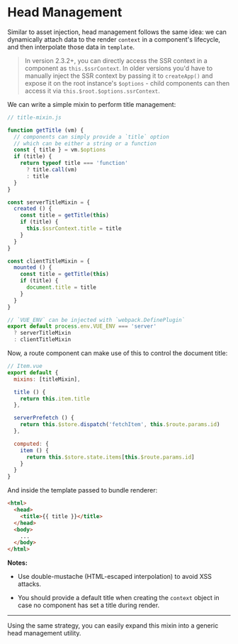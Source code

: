 # Head Management

Similar to asset injection, head management follows the same idea: we can dynamically attach data to the render `context` in a component's lifecycle, and then interpolate those data in `template`.

> In version 2.3.2+, you can directly access the SSR context in a component as `this.$ssrContext`. In older versions you'd have to manually inject the SSR context by passing it to `createApp()` and expose it on the root instance's `$options` - child components can then access it via `this.$root.$options.ssrContext`.

We can write a simple mixin to perform title management:

``` js
// title-mixin.js

function getTitle (vm) {
  // components can simply provide a `title` option
  // which can be either a string or a function
  const { title } = vm.$options
  if (title) {
    return typeof title === 'function'
      ? title.call(vm)
      : title
  }
}

const serverTitleMixin = {
  created () {
    const title = getTitle(this)
    if (title) {
      this.$ssrContext.title = title
    }
  }
}

const clientTitleMixin = {
  mounted () {
    const title = getTitle(this)
    if (title) {
      document.title = title
    }
  }
}

// `VUE_ENV` can be injected with `webpack.DefinePlugin`
export default process.env.VUE_ENV === 'server'
  ? serverTitleMixin
  : clientTitleMixin
```

Now, a route component can make use of this to control the document title:

``` js
// Item.vue
export default {
  mixins: [titleMixin],

  title () {
    return this.item.title
  },

  serverPrefetch () {
    return this.$store.dispatch('fetchItem', this.$route.params.id)
  },

  computed: {
    item () {
      return this.$store.state.items[this.$route.params.id]
    }
  }
}
```

And inside the template passed to bundle renderer:

``` html
<html>
  <head>
    <title>{{ title }}</title>
  </head>
  <body>
    ...
  </body>
</html>
```

**Notes:**

- Use double-mustache (HTML-escaped interpolation) to avoid XSS attacks.

- You should provide a default title when creating the `context` object in case no component has set a title during render.

---

Using the same strategy, you can easily expand this mixin into a generic head management utility.
